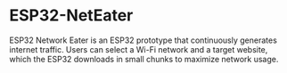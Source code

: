 # ESP32-NetEater
ESP32 Network Eater is an ESP32 prototype that continuously generates internet traffic. Users can select a Wi-Fi network and a target website, which the ESP32 downloads in small chunks to maximize network usage.
